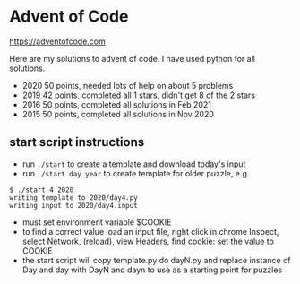 Advent of Code
==============

https://adventofcode.com

Here are my solutions to advent of code.  I have used python for all
solutions.

- 2020 50 points, needed lots of help on about 5 problems
- 2019 42 points, completed all 1 stars, didn't get 8 of the 2 stars
- 2016 50 points, completed all solutions in Feb 2021
- 2015 50 points, completed all solutions in Nov 2020

## start script instructions

- run `./start` to create a template and download today's input
- run `./start day year` to create template for older puzzle, e.g.
```
$ ./start 4 2020
writing template to 2020/day4.py
writing input to 2020/day4.input
```
- must set environment variable $COOKIE
- to find a correct value load an input file, right click in chrome Inspect, select Network, (reload), view Headers, find cookie: set the value to COOKIE
- the start script will copy template.py do dayN.py and replace instance of Day and day with DayN and dayn to use as a starting point for puzzles
